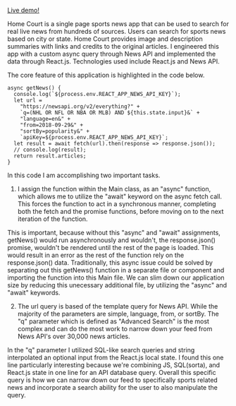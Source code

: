 [Live demo!](https://benpong.com/home_court)

Home Court is a single page sports news app that can be used to search for real live news from hundreds of sources. Users can search for sports news based on city or state. Home Court provides image and description summaries with links and credits to the original articles. I engineered this app with a custom async query through News API and implemented the data through React.js. Technologies used include React.js and News API.

The core feature of this application is highlighted in the code below.

```
async getNews() {
  console.log(`${process.env.REACT_APP_NEWS_API_KEY}`);
  let url =
    "https://newsapi.org/v2/everything?" +
    `q=(NHL OR NFL OR NBA OR MLB) AND ${this.state.input}&` +
    "language=en&" +
    "from=2018-09-29&" +
    "sortBy=popularity&" +
    `apiKey=${process.env.REACT_APP_NEWS_API_KEY}`;
  let result = await fetch(url).then(response => response.json());
  // console.log(result);
  return result.articles;
}
```

In this code I am accomplishing two important tasks.

1.  I assign the function within the Main class, as an "async" function, which allows me to utilize the "await" keyword on the async fetch call. This forces the function to act in a synchronous manner, completing both the fetch and the promise functions, before moving on to the next iteration of the function.

This is important, because without this "async" and "await" assignments, getNews() would run asynchronously and wouldn't, the response.json() promise, wouldn't be rendered until the rest of the page is loaded. This would result in an error as the rest of the function rely on the response.json() data. Traditionally, this async issue could be solved by separating out this getNews() function in a separate file or component and importing the function into this Main file. We can slim down our application size by reducing this unecessary additional file, by utilizing the "async" and "await" keywords.

2.  The url query is based of the template query for News API. While the majority of the parameters are simple, language, from, or sortBy. The "q" parameter which is defined as "Advanced Search" is the most complex and can do the most work to narrow down your feed from News API's over 30,000 news articles.

In the "q" parameter I utilized SQL-like search queries and string interpolated an optional input from the React.js local state. I found this one line particularly interesting because we're combining JS, SQL(sorta), and React.js state in one line for an API database query. Overall this specific query is how we can narrow down our feed to specifically sports related news and incorporate a search ability for the user to also manipulate the query.

